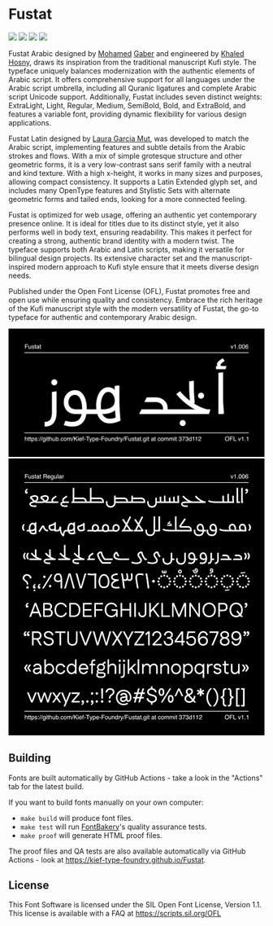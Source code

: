 # Fustat

[![][Fontbakery]](https://kief-type-foundry.github.io/Fustat/fontbakery/fontbakery-report.html)
[![][Universal]](https://kief-type-foundry.github.io/Fustat/fontbakery/fontbakery-report.html)
[![][GF Profile]](https://kief-type-foundry.github.io/Fustat/fontbakery/fontbakery-report.html)
[![][Shaping]](https://kief-type-foundry.github.io/Fustat/fontbakery/fontbakery-report.html)

[Fontbakery]: https://img.shields.io/endpoint?url=https%3A%2F%2Fraw.githubusercontent.com%2Fkief-type-foundry%2FFustat%2Fgh-pages%2Fbadges%2Foverall.json
[GF Profile]: https://img.shields.io/endpoint?url=https%3A%2F%2Fraw.githubusercontent.com%2Fkief-type-foundry%2FFustat%2Fgh-pages%2Fbadges%2FGoogleFonts.json
[Outline Correctness]: https://img.shields.io/endpoint?url=https%3A%2F%2Fraw.githubusercontent.com%2Fkief-type-foundry%2FFustat%2Fgh-pages%2Fbadges%2FOutlineCorrectnessChecks.json
[Shaping]: https://img.shields.io/endpoint?url=https%3A%2F%2Fraw.githubusercontent.com%2Fkief-type-foundry%2FFustat%2Fgh-pages%2Fbadges%2FShapingChecks.json
[Universal]: https://img.shields.io/endpoint?url=https%3A%2F%2Fraw.githubusercontent.com%2Fkief-type-foundry%2FFustat%2Fgh-pages%2Fbadges%2FUniversal.json

Fustat Arabic designed by [Mohamed](https://gaber.design/) [Gaber](https://www.instagram.com/gue3bara/) and engineered by [Khaled Hosny](https://aliftype.com/), draws its inspiration from the traditional manuscript Kufi style. The typeface uniquely balances modernization with the authentic elements of Arabic script. It offers comprehensive support for all languages under the Arabic script umbrella, including all Quranic ligatures and complete Arabic script Unicode support. Additionally, Fustat includes seven distinct weights: ExtraLight, Light, Regular, Medium, SemiBold, Bold, and ExtraBold, and features a variable font, providing dynamic flexibility for various design applications.

Fustat Latin designed by [Laura Garcia Mut](https://hardtype.xyz/), was developed to match the Arabic script, implementing features and subtle details from the Arabic strokes and flows. With a mix of simple grotesque structure and other geometric forms, it is a very low-contrast sans serif family with a neutral and kind texture. With a high x-height, it works in many sizes and purposes, allowing compact consistency. It supports a Latin Extended glyph set, and includes many OpenType features and Stylistic Sets with alternate geometric forms and tailed ends, looking for a more connected feeling.

Fustat is optimized for web usage, offering an authentic yet contemporary presence online. It is ideal for titles due to its distinct style, yet it also performs well in body text, ensuring readability. This makes it perfect for creating a strong, authentic brand identity with a modern twist. The typeface supports both Arabic and Latin scripts, making it versatile for bilingual design projects. Its extensive character set and the manuscript-inspired modern approach to Kufi style ensure that it meets diverse design needs.

Published under the Open Font License (OFL), Fustat promotes free and open use while ensuring quality and consistency. Embrace the rich heritage of the Kufi manuscript style with the modern versatility of Fustat, the go-to typeface for authentic and contemporary Arabic design.

![Sample Image](documentation/image1.png)
![Sample Image](documentation/image2.png)

## Building

Fonts are built automatically by GitHub Actions - take a look in the "Actions" tab for the latest build.

If you want to build fonts manually on your own computer:

* `make build` will produce font files.
* `make test` will run [FontBakery](https://github.com/googlefonts/fontbakery)'s quality assurance tests.
* `make proof` will generate HTML proof files.

The proof files and QA tests are also available automatically via GitHub Actions - look at https://kief-type-foundry.github.io/Fustat.

## License

This Font Software is licensed under the SIL Open Font License, Version 1.1.
This license is available with a FAQ at
https://scripts.sil.org/OFL
